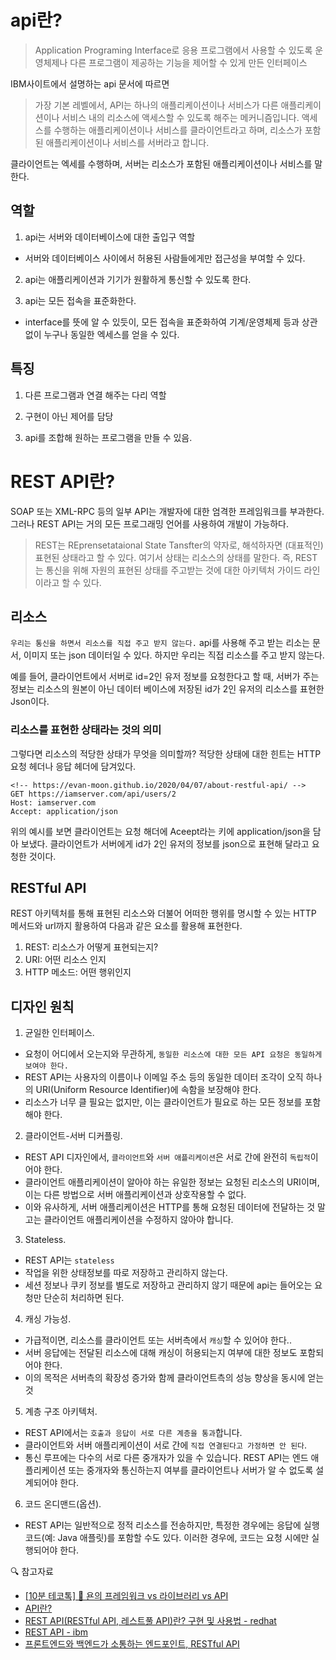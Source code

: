 # api란?

> Application Programing Interface로 응용 프로그램에서 사용할 수 있도록 운영체제나 다른 프로그램이 제공하는 기능을 제어할 수 있게 만든 인터페이스

IBM사이트에서 설명하는 api 문서에 따르면

> 가장 기본 레벨에서, API는 하나의 애플리케이션이나 서비스가 다른 애플리케이션이나 서비스 내의 리소스에 액세스할 수 있도록 해주는 메커니즘입니다. 액세스를 수행하는 애플리케이션이나 서비스를 클라이언트라고 하며, 리소스가 포함된 애플리케이션이나 서비스를 서버라고 합니다.

클라이언트는 엑세를 수행하며, 서버는 리소스가 포함된 애플리케이션이나 서비스를 말한다.

## 역할

1. api는 서버와 데이터베이스에 대한 출입구 역할

- 서버와 데이터베이스 사이에서 허용된 사람들에게만 접근성을 부여할 수 있다.

2. api는 애플리케이션과 기기가 원활하게 통신할 수 있도록 한다.

3. api는 모든 접속을 표준화한다.

- interface를 뜻에 알 수 있듯이, 모든 접속을 표준화하여 기계/운영체제 등과 상관없이 누구나 동일한 엑세스를 얻을 수 있다.

## 특징

1. 다른 프로그램과 연결 해주는 다리 역할

2. 구현이 아닌 제어를 담당

3. api를 조합해 원하는 프로그램을 만들 수 있음.

# REST API란?

SOAP 또는 XML-RPC 등의 일부 API는 개발자에 대한 엄격한 프레임워크를 부과한다. 그러나 REST API는 거의 모든 프로그래밍 언어를 사용하여 개발이 가능하다.

> REST는 REprensetataional State Tansfter의 약자로, 해석하자면 (대표적인) 표현된 상태라고 할 수 있다. 여기서 상태는 리소스의 상태를 말한다. 즉, REST는 통신을 위해 자원의 표현된 상태를 주고받는 것에 대한 아키텍처 가이드 라인이라고 할 수 있다.

## 리소스

`우리는 통신을 하면서 리소스를 직접 주고 받지 않는다.` api를 사용해 주고 받는 리소는 문서, 이미지 또는 json 데이터일 수 있다. 하지만 우리는 직접 리소스를 주고 받지 않는다.

예를 들어, 클라이언트에서 서버로 id=2인 유저 정보를 요청한다고 할 때, 서버가 주는 정보는 리소스의 원본이 아닌 데이터 베이스에 저장된 id가 2인 유저의 리소스를 표현한 Json이다.

### 리소스를 표현한 상태라는 것의 의미

그렇다면 리소스의 적당한 상태가 무엇을 의미할까? 적당한 상태에 대한 힌트는 HTTP 요청 헤더나 응답 헤더에 담겨있다.

```http
<!-- https://evan-moon.github.io/2020/04/07/about-restful-api/ -->
GET https://iamserver.com/api/users/2
Host: iamserver.com
Accept: application/json
```

위의 예시를 보면 클라이언트는 요청 해더에 Aceept라는 키에 application/json을 담아 보냈다. 클라이언트가 서버에게 id가 2인 유저의 정보를 json으로 표현해 달라고 요청한 것이다.

## RESTful API

REST 아키텍처를 통해 표현된 리소스와 더불어 어떠한 행위를 명시할 수 있는 HTTP 메서드와 url까지 활용하여 다음과 같은 요소를 활용해 표현한다.

1. REST: 리소스가 어떻게 표현되는지?
2. URI: 어떤 리소스 인지
3. HTTP 메소드: 어떤 행위인지

## 디자인 원칙

1. 균일한 인터페이스.

- 요청이 어디에서 오는지와 무관하게, `동일한 리소스에 대한 모든 API 요청은 동일하게 보여야 한다.`
- REST API는 사용자의 이름이나 이메일 주소 등의 동일한 데이터 조각이 오직 하나의 URI(Uniform Resource Identifier)에 속함을 보장해야 한다.
- 리소스가 너무 클 필요는 없지만, 이는 클라이언트가 필요로 하는 모든 정보를 포함해야 한다.

2. 클라이언트-서버 디커플링.

- REST API 디자인에서, `클라이언트`와 `서버 애플리케이션`은 서로 간에 완전히 `독립적`이어야 한다.
- 클라이언트 애플리케이션이 알아야 하는 유일한 정보는 요청된 리소스의 URI이며, 이는 다른 방법으로 서버 애플리케이션과 상호작용할 수 없다.
- 이와 유사하게, 서버 애플리케이션은 HTTP를 통해 요청된 데이터에 전달하는 것 말고는 클라이언트 애플리케이션을 수정하지 않아야 합니다.

3. Stateless.

- REST API는 `stateless`
- 작업을 위한 상태정보를 따로 저장하고 관리하지 않는다.
- 세션 정보나 쿠키 정보를 별도로 저장하고 관리하지 않기 때문에 api는 들어오는 요청만 단순히 처리하면 된다.

4. 캐싱 가능성.

- 가급적이면, 리소스를 클라이언트 또는 서버측에서 `캐싱`할 수 있어야 한다..
- 서버 응답에는 전달된 리소스에 대해 캐싱이 허용되는지 여부에 대한 정보도 포함되어야 한다.
- 이의 목적은 서버측의 확장성 증가와 함께 클라이언트측의 성능 향상을 동시에 얻는 것

5. 계층 구조 아키텍처.

- REST API에서는 `호출과 응답이 서로 다른 계층을 통과`합니다.
- 클라이언트와 서버 애플리케이션이 서로 간에 `직접 연결된다고 가정하면 안 된다`.
- 통신 루프에는 다수의 서로 다른 중개자가 있을 수 있습니다. REST API는 엔드 애플리케이션 또는 중개자와 통신하는지 여부를 클라이언트나 서버가 알 수 없도록 설계되어야 한다.

6. 코드 온디맨드(옵션).

- REST API는 일반적으로 정적 리소스를 전송하지만, 특정한 경우에는 응답에 실행 코드(예: Java 애플릿)를 포함할 수도 있다. 이러한 경우에, 코드는 요청 시에만 실행되어야 한다.

🔍 참고자료

- [[10분 테코톡] 📢 욘의 프레임워크 vs 라이브러리 vs API](https://www.youtube.com/watch?v=_j4u4ftWwhQ)
- [API란?](https://www.redhat.com/ko/topics/api/what-are-application-programming-interfaces)
- [REST API(RESTful API, 레스트풀 API)란? 구현 및 사용법 - redhat](https://www.redhat.com/ko/topics/api/what-is-a-rest-api)
- [REST API - ibm](https://www.ibm.com/kr-ko/cloud/learn/rest-apis)
- [프론트엔드와 백엔드가 소통하는 엔드포인트, RESTful API](https://evan-moon.github.io/2020/04/07/about-restful-api/)
